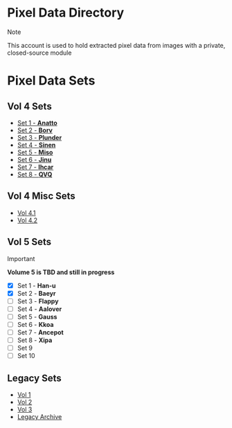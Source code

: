 # Pixel Data Directory

> [!NOTE]
> This account is used to hold extracted pixel data from images with a private, closed-source module

# Pixel Data Sets
## Vol 4 Sets
* [Set 1 - **Anatto**](https://github.com/pixels-holder1/PixelSet1)
* [Set 2 - **Borv**](https://github.com/pixels-holder1/PixelSet2)
* [Set 3 - **Plunder**](https://github.com/pixels-holder1/PixelSet3)
* [Set 4 - **Sinen**](https://github.com/pixels-holder1/PixelSet4)
* [Set 5 - **Miso**](https://github.com/pixels-holder1/PixelSet5)
* [Set 6 - **Jinu**](https://github.com/pixels-holder1/PixelSet6)
* [Set 7 - **Ihcar**](https://github.com/pixels-holder1/PixelSet7)
* [Set 8 - **QVQ**](https://github.com/pixels-holder1/PixelSet8)

## Vol 4 Misc Sets
* [Vol 4.1](https://github.com/pixels-holder1/filedataset-v4.1)
* [Vol 4.2](https://github.com/pixels-holder1/pixelset4.2)

## Vol 5 Sets
> [!IMPORTANT]
> **Volume 5 is TBD and still in progress**

* [x] Set 1 - **Han-u**
* [x] Set 2 - **Baeyr**
* [ ] Set 3 - **Flappy**
* [ ] Set 4 - **Aalover**
* [ ] Set 5 - **Gauss**
* [ ] Set 6 - **Kkoa**
* [ ] Set 7 - **Ancepot**
* [ ] Set 8 - **Xipa**
* [ ] Set 9
* [ ] Set 10

## Legacy Sets
* [Vol 1](https://github.com/pixels-holder1/PixelBetaSet1)
* [Vol 2](https://github.com/pixels-holder1/PixelBetaSet2)
* [Vol 3](https://github.com/pixels-holder1/PixelBetaSet3)
* [Legacy Archive](https://github.com/RanxwareSoftworks/pixels)
